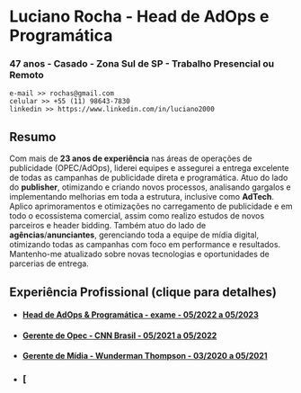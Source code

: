 # Luciano Rocha - Head de AdOps e Programática

### 47 anos - Casado - Zona Sul de SP - Trabalho Presencial ou Remoto

    e-mail >> rochas@gmail.com
    celular >> +55 (11) 98643-7830
    linkedin >> https://www.linkedin.com/in/luciano2000

## Resumo
Com mais de **23 anos de experiência** nas áreas de operações de publicidade (OPEC/AdOps), liderei equipes e assegurei a entrega excelente de todas as campanhas de publicidade direta e programática. 
Atuo do lado do **publisher**, otimizando e criando novos processos, analisando gargalos e implementando melhorias em toda a estrutura, inclusive como **AdTech**. 
Aplico aprimoramentos e otimizações no carregamento de publicidade e em todo o ecossistema comercial, assim como realizo estudos de novos parceiros e header bidding. 
Também atuo do lado de **agências**/**anunciantes**, gerenciando toda a equipe de mídia digital, otimizando todas as campanhas com foco em performance e resultados. Mantenho-me atualizado sobre novas tecnologias e oportunidades de parcerias de entrega.


## Experiência Profissional (clique para detalhes)
- #### [Head de AdOps & Programática - exame - 05/2022 a 05/2023](#exame)
- #### [Gerente de Opec - CNN Brasil - 05/2021 a 05/2022](#cnn)
- #### [Gerente de Mídia - Wunderman Thompson - 03/2020 a 05/2021](#wunderman)
- ### [
